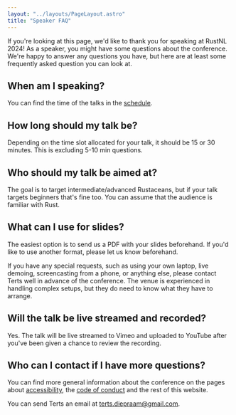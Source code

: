 ```yaml
---
layout: "../layouts/PageLayout.astro"
title: "Speaker FAQ"
---
```


If you're looking at this page, we'd like to thank you for speaking at RustNL 2024! As a speaker, you might have some questions about the conference. We're happy to answer any questions you have, but here are at least some frequently asked question you can look at.

## When am I speaking?

You can find the time of the talks in the [schedule](https://2024.rustnl.org/schedule/).

## How long should my talk be?

Depending on the time slot allocated for your talk, it should be 15 or 30 minutes. This is excluding 5-10 min questions.

## Who should my talk be aimed at?

The goal is to target intermediate/advanced Rustaceans, but if your talk targets beginners that's fine too. You can assume that the audience is familiar with Rust.

## What can I use for slides?

The easiest option is to send us a PDF with your slides beforehand. If you'd like to use another format, please let us know beforehand.

If you have any special requests, such as using your own laptop, live demoing, screencasting from a phone, or anything else, please contact Terts well in advance of the conference. The venue is experienced in handling complex setups, but they do need to know what they have to arrange.

## Will the talk be live streamed and recorded?

Yes. The talk will be live streamed to Vimeo and uploaded to YouTube after you've been given a chance to review the recording.

## Who can I contact if I have more questions?

You can find more general information about the conference on the pages about [accessibility](/accessibility), the [code of conduct](/code-of-conduct) and the rest of this website.

You can send Terts an email at terts.diepraam@gmail.com.